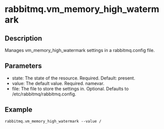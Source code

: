 # rabbitmq.vm_memory_high_watermark

## Description

Manages vm_memory_high_watermark settings in a rabbitmq.config file.

## Parameters

* state: The state of the resource. Required. Default: present.
* value: The default value. Required. namevar.
* file: The file to store the settings in. Optional. Defaults to /etc/rabbitmq/rabbitmq.config.

## Example

```shell
rabbitmq.vm_memory_high_watermark --value /
```

